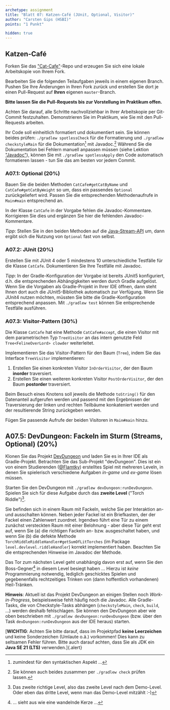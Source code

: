 ```yaml
---
archetype: assignment
title: "Blatt 07: Katzen-Café (JUnit, Optional, Visitor)"
author: "Carsten Gips (HSBI)"
points: "1 Punkt"

hidden: true
---
```


## Katzen-Café

Forken Sie das ["Cat-Cafe"]-Repo und erzeugen Sie sich eine lokale Arbeitskopie von Ihrem
Fork.

Bearbeiten Sie die folgenden Teilaufgaben jeweils in einem eigenen Branch. Pushen Sie Ihre
Änderungen in Ihren Fork zurück und erstellen Sie dort je einen Pull-Request auf **Ihren**
eigenen `master`-Branch.

**Bitte lassen Sie die Pull-Requests bis zur Vorstellung im Praktikum offen.**

Achten Sie darauf, alle Schritte nachvollziehbar in Ihrer Arbeitskopie per Git-Commit
festzuhalten. Demonstrieren Sie im Praktikum, wie Sie mit den Pull-Requests arbeiten.

Ihr Code soll einheitlich formatiert und dokumentiert sein. Sie können beides prüfen:
`./gradlew spotlessCheck` für die Formatierung und `./gradlew checkstyleMain` für die
Dokumentation[^1] mit Javadoc.[^2] Während Sie die Dokumentation bei Fehlern manuell anpassen
müssen (siehe Lektion ["Javadoc"]), können Sie mit `./gradlew spotlessApply` den Code
automatisch formatieren lassen - tun Sie das am besten vor jedem Commit.

### A07.1: Optional (20%)

Bauen Sie die beiden Methoden `CatCafe#getCatByName` und `CatCafe#getCatByWeight` so um, dass
ein passendes `Optional` zurückgeliefert wird. Passen Sie die entsprechenden Methodenaufrufe
in `Main#main` entsprechend an.

In der Klasse `CatCafe` in der Vorgabe fehlen die Javadoc-Kommentare. Korrigieren Sie dies und
ergänzen Sie hier die fehlenden Javadoc-Kommentare.

*Tipp*: Stellen Sie in den beiden Methoden auf die [Java-Stream-API] um, dann ergibt sich die
Nutzung von `Optional` fast von selbst.

### A07.2: JUnit (20%)

Erstellen Sie mit JUnit 4 oder 5 mindestens 10 unterschiedliche Testfälle für die Klasse
`CatCafe`. Dokumentieren Sie Ihre Testfälle mit Javadoc.

*Tipp*: In der Gradle-Konfiguration der Vorgabe ist bereits JUnit5 konfiguriert, d.h. die
entsprechenden Abhängigkeiten werden durch Gradle aufgelöst. Wenn Sie die Vorgaben als
Gradle-Projekt in Ihrer IDE öffnen, dann steht Ihnen dort auch die JUnit5-Bibliothek
automatisch zur Verfügung. Wenn Sie JUnit4 nutzen möchten, müssten Sie bitte die
Gradle-Konfiguration entsprechend anpassen. Mit `./gradlew test` können Sie entsprechende
Testfälle ausführen.

### A07.3: Visitor-Pattern (30%)

Die Klasse `CatCafe` hat eine Methode `CatCafe#accept`, die einen Visitor mit dem
parametrischen Typ `TreeVisitor` an das intern genutzte Feld `Tree<FelineOverLord> clowder`
weiterleitet.

Implementieren Sie das Visitor-Pattern für den Baum (`Tree`), indem Sie das Interface
`TreeVisitor` implementieren:

1.  Erstellen Sie einen konkreten Visitor `InOrderVisitor`, der den Baum **inorder**
    traversiert.
2.  Erstellen Sie einen weiteren konkreten Visitor `PostOrderVisitor`, der den Baum
    **postorder** traversiert.

Beim Besuch eines Knotens soll jeweils die Methode `toString()` für den Datenanteil aufgerufen
werden und passend mit den Ergebnissen der Traversierung der linken und rechten Teilbäume
konkateniert werden und der resultierende String zurückgeben werden.

Fügen Sie passende Aufrufe der beiden Visitoren in `Main#main` hinzu.

## A07.5: DevDungeon: Fackeln im Sturm (Streams, Optional) (20%)

Klonen Sie das Projekt [DevDungeon] und laden Sie es in Ihrer IDE als Gradle-Projekt.
Betrachten Sie das Sub-Projekt "devDungeon". Dies ist ein von einem Studierenden ([\@Flamtky])
erstelltes Spiel mit mehreren Leveln, in denen Sie spielerisch verschiedene Aufgaben *in-game*
und *ex-game* lösen müssen.

Starten Sie den DevDungeon mit `./gradlew devDungeon:runDevDungeon`. Spielen Sie sich für
diese Aufgabe durch das **zweite Level** ("Torch Riddle")[^3].

Sie befinden sich in einem Raum mit Fackeln, welche Sie per Interaktion an- und ausschalten
können. Neben jeder Fackel ist ein Briefkasten, der der Fackel einen Zahlenwert zuordnet.
Irgendwo führt eine Tür zu einem zunächst versteckten Raum mit einer Belohnung - aber diese
Tür geht erst auf, wenn Sie (a) die richtigen Fackeln an- bzw. ausgeschaltet haben, und wenn
Sie (b) die defekte Methode `TorchRiddleRiddleHandler#getSumOfLitTorches` (im Package
`level.devlevel.riddleHandler`) korrekt implementiert haben. Beachten Sie die entsprechenden
Hinweise im Javadoc der Methode.

Das Tor zum nächsten Level geht unabhängig davon erst auf, wenn Sie den Boss-Gegner[^4] in
diesem Level besiegt haben ... Hierzu ist *keine* Programmierung notwendig, lediglich
geschicktes Spielen und gegebenenfalls rechtzeitiges Trinken von (dann hoffentlich
vorhandenen) Heil-Tränken.

**Hinweis**: Aktuell ist das Projekt DevDungeon an einigen Stellen noch *Work-in-Progress*,
beispielsweise fehlt häufig noch die Javadoc. Alle Gradle-Tasks, die von Checkstyle-Tasks
abhängen (`checkstyleMain`, `check`, `build`, ...) werden deshalb fehlschlagen. Sie können den
DevDungeon aber wie oben beschrieben mit `./gradlew devDungeon:runDevDungeon` (bzw. über den
Task `devDungeon:runDevDungeon` aus der IDE heraus) starten.

[**WICHTIG**: Achten Sie bitte darauf, dass im Projektpfad **keine Leerzeichen** und keine
Sonderzeichen (Umlaute o.ä.) vorkommen! Dies kann zu seltsamen Fehler führen. Bitte auch
darauf achten, dass Sie als JDK ein **Java SE 21 (LTS)** verwenden.]{.alert}

[^1]: zumindest für den syntaktischen Aspekt ...

[^2]: Sie können auch beides zusammen per `./gradlew check` prüfen lassen.

[^3]: Das zweite richtige Level, also das zweite Level nach dem Demo-Level. Oder eben das
    dritte Level, wenn man das Demo-Level mitzählt :-)

[^4]: ... sieht aus wie eine wandelnde Kerze ...

  ["Cat-Cafe"]: https://github.com/Programmiermethoden-CampusMinden/prog2_ybel_catcafe
  ["Javadoc"]: ../lecture/coding/javadoc.md
  [Java-Stream-API]: https://dev.java/learn/api/streams/
  [DevDungeon]: https://github.com/Dungeon-CampusMinden/dev-dungeon
  [\@Flamtky]: https://github.com/Flamtky
